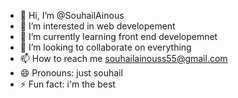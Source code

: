 - 👋 Hi, I’m @SouhailAinous
- 👀 I’m interested in web developement
- 🌱 I’m currently learning front end developemnet
- 💞️ I’m looking to collaborate on everything
- 📫 How to reach me souhailainouss55@gmail.com
- 😄 Pronouns: just souhail
- ⚡ Fun fact: i'm the best 

<!---
SouhailAinous/SouhailAinous is a ✨ special ✨ repository because its `README.md` (this file) appears on your GitHub profile.
You can click the Preview link to take a look at your changes.
--->
